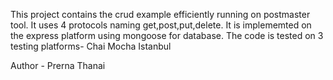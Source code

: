 This project contains the crud example efficiently running on postmaster tool.
It uses 4 protocols naming get,post,put,delete.
It is implememted on the express platform using mongoose for database.
The code is tested on 3 testing platforms-
Chai
Mocha
Istanbul

Author - Prerna Thanai
